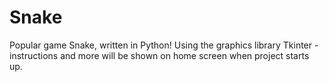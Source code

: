 # Snake
Popular game Snake, written in Python! Using the graphics library Tkinter - instructions and more will be shown on home screen when project starts up. 

